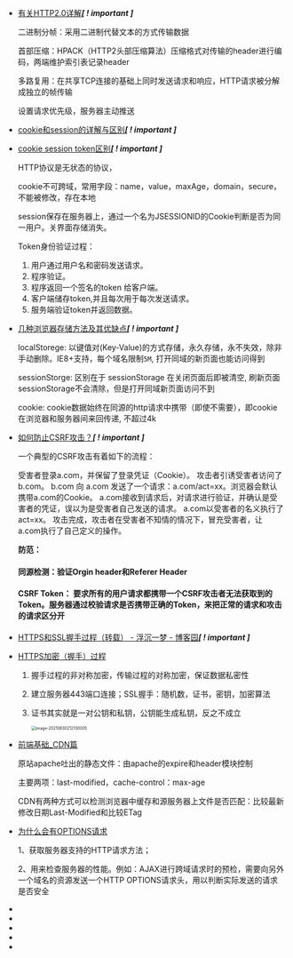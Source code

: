- [有关HTTP2.0详解](https://blog.csdn.net/yexudengzhidao/article/details/98207149)***[ ! important ]***

  二进制分帧：采用二进制代替文本的方式传输数据

  首部压缩：HPACK（HTTP2头部压缩算法）压缩格式对传输的header进行编码，两端维护索引表记录header

  多路复用：在共享TCP连接的基础上同时发送请求和响应，HTTP请求被分解成独立的帧传输

  设置请求优先级，服务器主动推送

- [cookie和session的详解与区别](https://www.cnblogs.com/l199616j/p/11195667.html)***[ ! important ]***

- [cookie session token区别](https://blog.csdn.net/javaQQ561487941/article/details/89554225?utm_medium=distribute.pc_relevant.none-task-blog-BlogCommendFromMachineLearnPai2-3.control&dist_request_id=bb8a97af-d41f-4472-890a-adceb71677a3&depth_1-utm_source=distribute.pc_relevant.none-task-blog-BlogCommendFromMachineLearnPai2-3.control)***[ ! important ]***

  HTTP协议是无状态的协议，

  cookie不可跨域，常用字段：name，value，maxAge，domain，secure，不能被修改，存在本地

  session保存在服务器上，通过一个名为JSESSIONID的Cookie判断是否为同一用户。关界面存储消失。

  Token身份验证过程：

  1. 用户通过用户名和密码发送请求。
  2. 程序验证。
  3. 程序返回一个签名的token 给客户端。
  4. 客户端储存token,并且每次用于每次发送请求。
  5. 服务端验证token并返回数据。

- [几种浏览器存储方法及其优缺点](https://cloud.tencent.com/developer/article/1356670)***[ ! important ]***

  localStorege: 以键值对(Key-Value)的方式存储，永久存储，永不失效，除非手动删除。IE8+支持，每个域名限制`5M`, 打开同域的新页面也能访问得到

  sessionStorge: 区别在于 sessionStorage 在关闭页面后即被清空, 刷新页面sessionStorage不会清除，但是打开同域新页面访问不到

  cookie: cookie数据始终在同源的http请求中携带（即使不需要），即cookie在浏览器和服务器间来回传递, 不超过4k

- [如何防止CSRF攻击？](https://blog.csdn.net/MeituanTech/article/details/83023558)***[ ! important ]***

  一个典型的CSRF攻击有着如下的流程：

  受害者登录a.com，并保留了登录凭证（Cookie）。
  攻击者引诱受害者访问了b.com。
  b.com 向 a.com 发送了一个请求：a.com/act=xx。浏览器会默认携带a.com的Cookie。
  a.com接收到请求后，对请求进行验证，并确认是受害者的凭证，误以为是受害者自己发送的请求。
  a.com以受害者的名义执行了act=xx。
  攻击完成，攻击者在受害者不知情的情况下，冒充受害者，让a.com执行了自己定义的操作。

  **防范：**

  #### 同源检测：验证Orgin header和Referer Header

  #### CSRF Token： 要求所有的用户请求都携带一个CSRF攻击者无法获取到的Token。服务器通过校验请求是否携带正确的Token，来把正常的请求和攻击的请求区分开

- [HTTPS和SSL握手过程（转载） - 浮沉一梦 - 博客园](https://www.cnblogs.com/jjzd/p/9346260.html)***[ ! important ]***

- [HTTPS加密（握手）过程](https://www.jianshu.com/p/e30a8c4fa329)

  1. 握手过程的非对称加密，传输过程的对称加密，保证数据私密性

  2. 建立服务器443端口连接；SSL握手：随机数，证书，密钥，加密算法

  3. 证书其实就是一对公钥和私钥，公钥能生成私钥，反之不成立

     <img src="/Users/zanning/Library/Application Support/typora-user-images/image-20210630212130005.png" alt="image-20210630212130005" style="zoom:50%;" />

- [前端基础_CDN篇](https://zhuanlan.zhihu.com/p/51842336)

   原站apache吐出的静态文件：由apache的expire和header模块控制

  主要两项：last-modified，cache-control：max-age

  CDN有两种方式可以检测浏览器中缓存和源服务器上文件是否匹配：比较最新修改日期Last-Modified和比较ETag

- [为什么会有OPTIONS请求](https://cloud.tencent.com/developer/article/1046663)

  1、获取服务器支持的HTTP请求方法；

  2、用来检查服务器的性能。例如：AJAX进行跨域请求时的预检，需要向另外一个域名的资源发送一个HTTP OPTIONS请求头，用以判断实际发送的请求是否安全

- 

- 

- 

- 

- 

